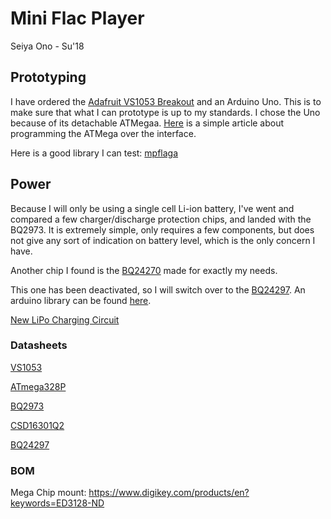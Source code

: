 # Mini Flac Player

Seiya Ono - Su'18

## Prototyping

I have ordered the [Adafruit VS1053 Breakout](https://www.adafruit.com/product/1381) and an Arduino Uno. This is to make sure that what I can prototype is up to my standards. I chose the Uno because of its detachable ATMegaa. [Here](https://www.arduino.cc/en/Tutorial/ArduinoToBreadboard) is a simple article about programming the ATMega over the interface.

Here is a good library I can test: [mpflaga](https://mpflaga.github.io/Arduino_Library-vs1053_for_SdFat/)

## Power

Because I will only be using a single cell Li-ion battery, I've went and compared a few charger/discharge protection chips, and landed with the BQ2973. It is extremely simple, only requires a few components, but does not give any sort of indication on battery level, which is the only concern I have.

Another chip I found is the [BQ24270](http://www.ti.com/product/BQ24270/technicaldocuments) made for exactly my needs.

This one has been deactivated, so I will switch over to the [BQ24297](http://www.ti.com/product/bq24297/description). An arduino library can be found [here](https://github.com/IRNAS/bq2429x).

[New LiPo Charging Circuit](https://learn.adafruit.com/adafruit-microlipo-and-minilipo-battery-chargers/downloads)

### Datasheets

[VS1053](https://cdn-shop.adafruit.com/datasheets/vs1053.pdf)

[ATmega328P](http://ww1.microchip.com/downloads/en/DeviceDoc/Atmel-42735-8-bit-AVR-Microcontroller-ATmega328-328P_Datasheet.pdf)

[BQ2973](http://www.ti.com/lit/ds/symlink/bq2973.pdf)

[CSD16301Q2](http://www.ti.com/lit/ds/symlink/csd16301q2.pdf)

[BQ24297](http://www.ti.com/lit/ds/symlink/bq24297.pdf)

### BOM

Mega Chip mount: <https://www.digikey.com/products/en?keywords=ED3128-ND>
